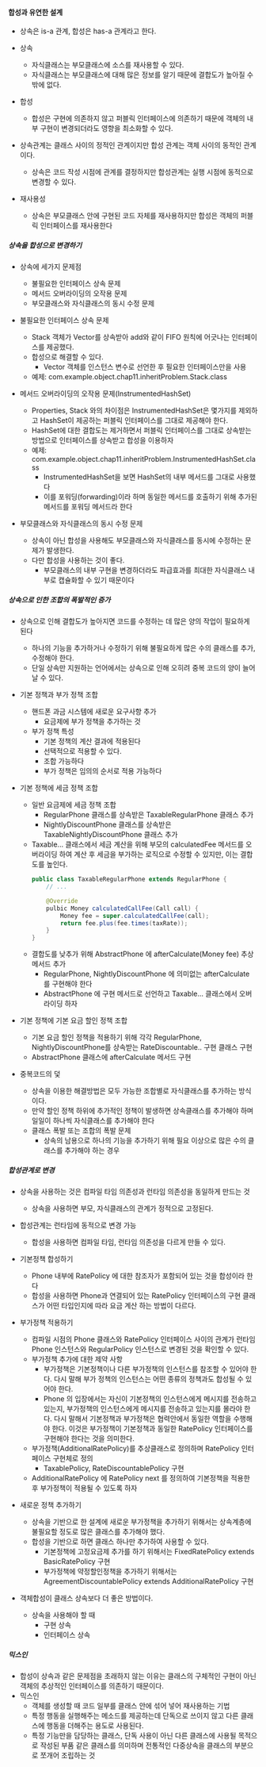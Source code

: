 #### 합성과 유연한 설계

- 상속은 is-a 관계, 합성은 has-a 관계라고 한다.
- 상속
  - 자식클래스는 부모클래스에 소스를 재사용할 수 있다.
  - 자식클래스는 부모클래스에 대해 많은 정보를 알기 때문에 결합도가 높아질 수 밖에 없다.
- 합성
  - 합성은 구현에 의존하지 않고 퍼블릭 인터페이스에 의존하기 때문에 객체의 내부 구현이 변경되더라도 영향을 최소화할 수 있다.

- 상속관계는 클래스 사이의 정적인 관계이지만 합성 관계는 객체 사이의 동적인 관계이다.
  - 상속은 코드 작성 시점에 관계를 결정하지만 합성관계는 실행 시점에 동적으로 변경할 수 있다.

- 재사용성
  - 상속은 부모클래스 안에 구현된 코드 자체를 재사용하지만 합성은 객체의 퍼블릭 인터페이스를 재사용한다

##### 상속을 합성으로 변경하기

- 상속에 세가지 문제점
  - 불필요한 인터페이스 상속 문제
  - 메서드 오버라이딩의 오작용 문제
  - 부모클래스와 자식클래스의 동시 수정 문제

- 불필요한 인터페이스 상속 문제
  - Stack 객체가 Vector를 상속받아 add와 같이 FIFO 원칙에 어긋나는 인터페이스를 제공했다.
  - 합성으로 해결할 수 있다.
    - Vector 객체를 인스턴스 변수로 선언한 후 필요한 인터페이스만을 사용
  - 예제: com.example.object.chap11.inheritProblem.Stack.class

- 메서드 오버라이딩의 오작용 문제(InstrumentedHashSet)
  - Properties, Stack 와의 차이점은 InstrumentedHashSet은 몇가지를 제외하고 HashSet이 제공하는 퍼블릭 인터페이스를 그대로 제공해야 한다.
  - HashSet에 대한 결합도는 제거하면서 퍼블릭 인터페이스를 그대로 상속받는 방법으로 인터페이스를 상속받고 합성을 이용하자
  - 예제: com.example.object.chap11.inheritProblem.InstrumentedHashSet.class
    - InstrumentedHashSet을 보면 HashSet의 내부 메서드를 그대로 사용했다
    - 이를 포워딩(forwarding)이라 하며 동일한 메서드를 호출하기 위해 추가된 메서드를 포워딩 메서드라 한다

- 부모클래스와 자식클래스의 동시 수정 문제
  - 상속이 아닌 합성을 사용해도 부모클래스와 자식클래스를 동시에 수정하는 문제가 발생한다.
  - 다만 합성을 사용하는 것이 좋다.
    - 부모클래스의 내부 구현을 변경하더라도 파급효과를 최대한 자식클래스 내부로 캡슐화할 수 있기 때문이다

##### 상속으로 인한 조합의 폭발적인 증가

- 상속으로 인해 결합도가 높아지면 코드를 수정하는 데 많은 양의 작업이 필요하게 된다
  - 하나의 기능을 추가하거나 수정하기 위해 불필요하게 많은 수의 클래스를 추가, 수정해야 한다.
  - 단일 상속만 지원하는 언어에서는 상속으로 인해 오히려 중복 코드의 양이 늘어날 수 있다.

- 기본 정책과 부가 정책 조합
  - 핸드폰 과금 시스템에 새로운 요구사항 추가
    - 요금제에 부가 정책을 추가하는 것
  - 부가 정책 특성
    - 기본 정책의 계산 결과에 적용된다
    - 선택적으로 적용할 수 있다.
    - 조합 가능하다
    - 부가 정책은 임의의 순서로 적용 가능하다

- 기본 정책에 세금 정책 조합
  - 일반 요금제에 세금 정책 조합
    - RegularPhone 클래스를 상속받은 TaxableRegularPhone 클래스 추가
    - NightlyDiscountPhone 클래스를 상속받은 TaxableNightlyDiscountPhone 클래스 추가
  - Taxable... 클래스에서 세금 계산을 위해 부모의 calculatedFee 메서드를 오버라이딩 하여 계산 후 세금을 부가하는 로직으로 수정할 수 있지만, 이는 결합도를 높인다.
    ```java
    public class TaxableRegularPhone extends RegularPhone {
        // ...
    
        @Override
        pulbic Money calculatedCallFee(Call call) {
            Money fee = super.calculatedCallFee(call);
            return fee.plus(fee.times(taxRate));
        }
    }
    ```
  - 결합도를 낮추가 위해 AbstractPhone 에 afterCalculate(Money fee) 추상 메서드 추가
    - RegularPhone, NightlyDiscountPhone 에 의미없는 afterCalculate 를 구현해야 한다
    - AbstractPhone 에 구현 메서드로 선언하고 Taxable... 클래스에서 오버라이딩 하자

- 기본 정책에 기본 요금 할인 정책 조합
  - 기본 요금 할인 정책을 적용하기 위해 각각 RegularPhone, NightlyDiscountPhone를 상속받는 RateDiscountable.. 구현 클래스 구현
  - AbstractPhone 클래스에 afterCalculate 메서드 구현

- 중복코드의 덫
  - 상속을 이용한 해결방법은 모두 가능한 조합별로 자식클래스를 추가하는 방식이다.
  - 만약 할인 정책 하위에 추가적인 정책이 발생하면 상속클래스를 추가해야 하며 일일이 하나씩 자식클래스를 추가해야 한다
  - 클래스 폭발 또는 조합의 폭발 문제
    - 상속의 남용으로 하나의 기능을 추가하기 위해 필요 이상으로 많은 수의 클래스를 추가해야 하는 경우

##### 합성관계로 변경

- 상속을 사용하는 것은 컴파일 타임 의존성과 런타임 의존성을 동일하게 만드는 것
  - 상속을 사용하면 부모, 자식클래스의 관계가 정적으로 고정된다.
- 합성관계는 런타임에 동적으로 변경 가능
  - 합성을 사용하면 컴파일 타임, 런타임 의존성을 다르게 만들 수 있다.

- 기본정책 합성하기
  - Phone 내부에 RatePolicy 에 대한 참조자가 포함되어 있는 것을 합성이라 한다
  - 합성을 사용하면 Phone과 연결되어 있는 RatePolicy 인터페이스의 구현 클래스가 어떤 타입인지에 따라 요금 계산 하는 방법이 다르다.

- 부가정책 적용하기
  - 컴파일 시점의 Phone 클래스와 RatePolicy 인터페이스 사이의 관계가 런타임 Phone 인스턴스와 RegularPolicy 인스턴스로 변경된 것을 확인할 수 있다.
  - 부가정책 추가에 대한 제약 사항
    - 부가정책은 기본정책이나 다른 부가정책의 인스턴스를 참조할 수 있어야 한다. 다시 말해 부가 정책의 인스턴스는 어떤 종류의 정책과도 합성될 수 있어야 한다.
    - Phone 의 입장에서는 자신이 기본정책의 인스턴스에게 메시지를 전송하고 있는지, 부가정책의 인스턴스에게 메시지를 전송하고 있는지를 몰라야 한다. 다시 말해서 기본정책과 부가정책은 협력안에서 동일한 역할을 수행해야 한다. 이것은 부가정책이 기본정책과 동일한 RatePolicy 인터페이스를 구현해야 한다는 것을 의미한다.
  - 부가정책(AdditionalRatePolicy)를 추상클래스로 정의하며 RatePolicy 인터페이스 구현체로 정의
    - TaxablePolicy, RateDiscountablePolicy 구현
  - AdditionalRatePolicy 에 RatePolicy next 를 정의하여 기본정책을 적용한 후 부가정책이 적용될 수 있도록 하자 

- 새로운 정책 추가하기
  - 상속을 기반으로 한 설계에 새로운 부가정책을 추가하기 위해서는 상속계층에 불필요할 정도로 많은 클래스를 추가해야 했다.
  - 합성을 기반으로 하면 클래스 하나만 추가하여 사용할 수 있다.
    - 기본정책에 고정요금제 추가를 하기 위해서는 FixedRatePolicy extends BasicRatePolicy 구현
    - 부가정책에 약정할인정책을 추가하기 위해서는 AgreementDiscountablePolicy extends AdditionalRatePolicy 구현

- 객체합성이 클래스 상속보다 더 좋은 방법이다.
  - 상속을 사용해야 할 때
    - 구현 상속
    - 인터페이스 상속

##### 믹스인

- 합성이 상속과 같은 문제점을 초래하지 않는 이유는 클래스의 구체적인 구현이 아닌 객체의 추상적인 인터페이스를 의존하기 때문이다.
- 믹스인
  - 객체를 생성할 때 코드 일부를 클래스 안에 섞어 넣어 재사용하는 기법
  - 특정 행동을 실행해주는 메소드를 제공하는데 단독으로 쓰이지 않고 다른 클래스에 행동을 더해주는 용도로 사용된다.
  - 특정 기능만을 담당하는 클래스, 단독 사용이 아닌 다른 클래스에 사용될 목적으로 작성된 부품 같은 클래스를 의미하며 전통적인 다중상속을 클래스의 부분으로 쪼개어 조립하는 것


